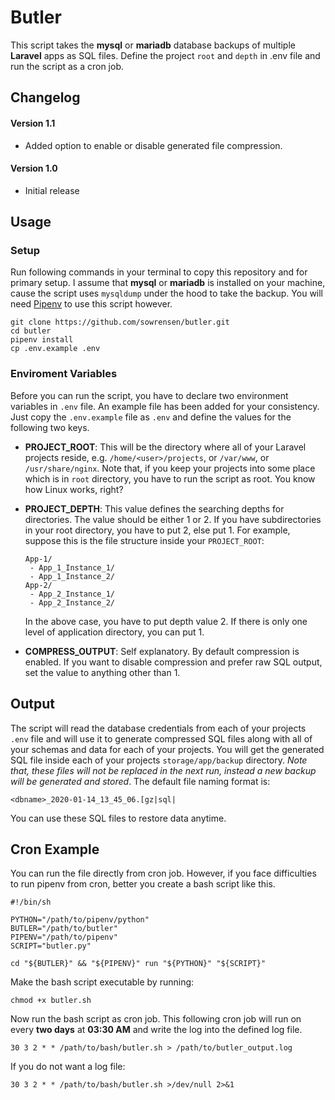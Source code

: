# Butler

This script takes the **mysql** or **mariadb** database backups of multiple **Laravel** apps as SQL 
files. Define the project `root` and `depth` in .env file and run the script as a cron job.

Changelog
------

#### Version 1.1

 - Added option to enable or disable generated file compression.

#### Version 1.0

 - Initial release

Usage
------

### Setup

Run following commands in your terminal to copy this repository and for primary setup. I assume 
that **mysql** or **mariadb** is installed on your machine, cause the script uses `mysqldump` 
under the hood to take the backup. You will need [Pipenv](https://github.com/pypa/pipenv) 
to use this script however.

```shell
git clone https://github.com/sowrensen/butler.git
cd butler
pipenv install
cp .env.example .env
```

### Enviroment Variables

Before you can run the script, you have to declare two environment variables 
in `.env` file. An example file has been added for your consistency. Just copy
the `.env.example` file as `.env` and define the values for the following two 
keys.

 - **PROJECT_ROOT**: This will be the directory where all of your Laravel projects 
 reside, e.g. `/home/<user>/projects`, or `/var/www`, or `/usr/share/nginx`. 
 Note that, if you keep your projects into some place which is in `root` directory, 
 you have to run the script as root. You know how Linux works, right?
 
 - **PROJECT_DEPTH**: This value defines the searching depths for directories.
 The value should be either 1 or 2. If you have subdirectories in your root 
 directory, you have to put 2, else put 1. For example, suppose this is the file
 structure inside your `PROJECT_ROOT`:
 
   ```
   App-1/
    - App_1_Instance_1/
    - App_1_Instance_2/
   App-2/
    - App_2_Instance_1/
    - App_2_Instance_2/
   ``` 
   
   In the above case, you have to put depth value 2. If there is only one
   level of application directory, you can put 1.

 - **COMPRESS_OUTPUT**: Self explanatory. By default compression is enabled. If you want to disable 
 compression and prefer raw SQL output, set the value to anything other than 1.

Output
------
The script will read the database credentials from each of your projects `.env` file and will use it
to generate compressed SQL files along with all of your schemas and data for each of your projects.
You will get the generated SQL file inside each of your projects `storage/app/backup` directory. 
_Note that, these files will not be replaced in the next run, instead a new backup will be 
generated and stored_. The default file naming format is:

```
<dbname>_2020-01-14_13_45_06.[gz|sql|
```

You can use these SQL files to restore data anytime.

Cron Example
------------

You can run the file directly from cron job. However, if you face difficulties to run pipenv from 
cron, better you create a bash script like this.

```
#!/bin/sh

PYTHON="/path/to/pipenv/python"
BUTLER="/path/to/butler"
PIPENV="/path/to/pipenv"
SCRIPT="butler.py"

cd "${BUTLER}" && "${PIPENV}" run "${PYTHON}" "${SCRIPT}"
```

Make the bash script executable by running:

```shell
chmod +x butler.sh
```

Now run the bash script as cron job. This following cron job will run on every **two days** at **03:30 AM** 
and write the log into the defined log file.

```
30 3 2 * * /path/to/bash/butler.sh > /path/to/butler_output.log
```

If you do not want a log file:

```
30 3 2 * * /path/to/bash/butler.sh >/dev/null 2>&1
```
